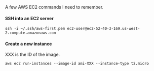 A few AWS EC2 commands I need to remember.

#### SSH into an EC2 server

```
ssh -i ~/.ssh/aws-first.pem ec2-user@ec2-52-40-3-169.us-west-2.compute.amazonaws.com
```

#### Create a new instance

XXX is the ID of the image.

```
aws ec2 run-instances --image-id ami-XXX --instance-type t2.micro
```